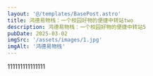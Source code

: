 ```yaml
---
layout: '@/templates/BasePost.astro'
title: 鸿德易物栈：一个校园好物的便捷中转站two 
description: 鸿德易物栈：一个校园好物的便捷中转站5
pubDate: 2025-03-02
imgSrc: '/assets/images/1.jpg'
imgAlt: '鸿德易物栈'
---
```


111111111111111